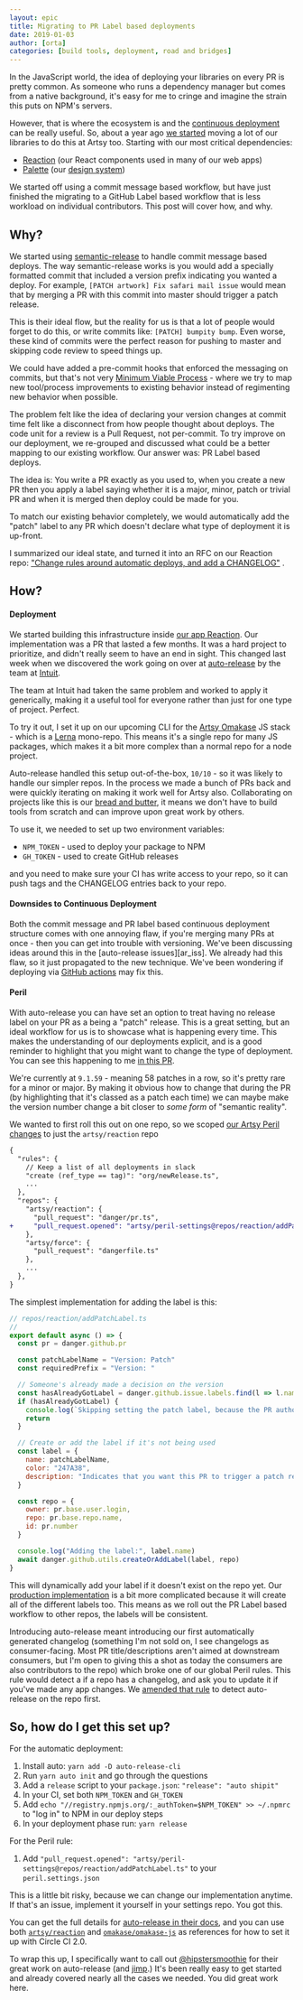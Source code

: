 ```yaml
---
layout: epic
title: Migrating to PR Label based deployments
date: 2019-01-03
author: [orta]
categories: [build tools, deployment, road and bridges]
---
```


In the JavaScript world, the idea of deploying your libraries on every PR is pretty common. As someone who runs a
dependency manager but comes from a native background, it's easy for me to cringe and imagine the strain this puts
on NPM's servers.

However, that is where the ecosystem is and the [continuous deployment][cd] can be really useful. So, about a year
ago [we started][add_sr] moving a lot of our libraries to do this at Artsy too. Starting with our most critical
dependencies:

- [Reaction][ar] (our React components used in many of our web apps)
- [Palette][pl] (our [design system][ds])

We started off using a commit message based workflow, but have just finished the migrating to a GitHub Label based
workflow that is less workload on individual contributors. This post will cover how, and why.

<!-- more -->

## Why?

We started using [semantic-release][sem-rel] to handle commit message based deploys. The way semantic-release works
is you would add a specially formatted commit that included a version prefix indicating you wanted a deploy. For
example, `[PATCH artwork] Fix safari mail issue` would mean that by merging a PR with this commit into master
should trigger a patch release.

This is their ideal flow, but the reality for us is that a lot of people would forget to do this, or write commits
like: `[PATCH] bumpity bump`. Even worse, these kind of commits were the perfect reason for pushing to master and
skipping code review to speed things up.

We could have added a pre-commit hooks that enforced the messaging on commits, but that's not very [Minimum Viable
Process][mvp] - where we try to map new tool/process improvements to existing behavior instead of regimenting new
behavior when possible.

The problem felt like the idea of declaring your version changes at commit time felt like a disconnect from how
people thought about deploys. The code unit for a review is a Pull Request, not per-commit. To try improve on our
deployment, we re-grouped and discussed what could be a better mapping to our existing workflow. Our answer was: PR
Label based deploys.

The idea is: You write a PR exactly as you used to, when you create a new PR then you apply a label saying whether
it is a major, minor, patch or trivial PR and when it is merged then deploy could be made for you.

To match our existing behavior completely, we would automatically add the "patch" label to any PR which doesn't
declare what type of deployment it is up-front.

I summarized our ideal state, and turned it into an RFC on our Reaction repo: ["Change rules around automatic
deploys, and add a CHANGELOG"][rfc] .

## How?

#### Deployment

We started building this infrastructure inside [our app Reaction][pr_1]. Our implementation was a PR that lasted a
few months. It was a hard project to prioritize, and didn't really seem to have an end in sight. This changed last
week when we discovered the work going on over at [auto-release][auto-rel] by the team at [Intuit][int].

The team at Intuit had taken the same problem and worked to apply it generically, making it a useful tool for
everyone rather than just for one type of project. Perfect.

To try it out, I set it up on our upcoming CLI for the [Artsy Omakase][om] JS stack - which is a [Lerna][lerna]
mono-repo. This means it's a single repo for many JS packages, which makes it a bit more complex than a normal repo
for a node project.

Auto-release handled this setup out-of-the-box, `10/10` - so it was likely to handle our simpler repos. In the
process we made a bunch of PRs back and were quickly iterating on making it work well for Artsy also. Collaborating
on projects like this is our [bread and butter][own-deps], it means we don't have to build tools from scratch and
can improve upon great work by others.

To use it, we needed to set up two environment variables:

- `NPM_TOKEN` - used to deploy your package to NPM
- `GH_TOKEN` - used to create GitHub releases

and you need to make sure your CI has write access to your repo, so it can push tags and the CHANGELOG entries back
to your repo.

#### Downsides to Continuous Deployment

Both the commit message and PR label based continuous deployment structure comes with one annoying flaw, if you're
merging many PRs at once - then you can get into trouble with versioning. We've been discussing ideas around this
in the [auto-release issues][ar_iss]. We already had this flaw, so it just propagated to the new technique. We've
been wondering if deploying via [GitHub actions][actions] may fix this.

#### Peril

With auto-release you can have set an option to treat having no release label on your PR as a being a "patch"
release. This is a great setting, but an ideal workflow for us is to showcase what is happening every time. This
makes the understanding of our deployments explicit, and is a good reminder to highlight that you might want to
change the type of deployment. You can see this happening to me [in this PR][dont_deploy].

We're currently at `9.1.59` - meaning 58 patches in a row, so it's pretty rare for a minor or major. By making it
obvious how to change that during the PR (by highlighting that it's classed as a patch each time) we can maybe make
the version number change a bit closer to _some form_ of "semantic reality".

We wanted to first roll this out on one repo, so we scoped [our Artsy Peril changes][peril_pr] to just the
`artsy/reaction` repo

```diff
{
  "rules": {
    // Keep a list of all deployments in slack
    "create (ref_type == tag)": "org/newRelease.ts",
    ...
  },
  "repos": {
    "artsy/reaction": {
      "pull_request": "danger/pr.ts",
+     "pull_request.opened": "artsy/peril-settings@repos/reaction/addPatchLabel.ts"
    },
    "artsy/force": {
      "pull_request": "dangerfile.ts"
    },
    ...
  },
}
```

The simplest implementation for adding the label is this:

```js
// repos/reaction/addPatchLabel.ts
//
export default async () => {
  const pr = danger.github.pr

  const patchLabelName = "Version: Patch"
  const requiredPrefix = "Version: "

  // Someone's already made a decision on the version
  const hasAlreadyGotLabel = danger.github.issue.labels.find(l => l.name.startsWith(requiredPrefix))
  if (hasAlreadyGotLabel) {
    console.log(`Skipping setting the patch label, because the PR author already set one.`)
    return
  }

  // Create or add the label if it's not being used
  const label = {
    name: patchLabelName,
    color: "247A38",
    description: "Indicates that you want this PR to trigger a patch release"
  }

  const repo = {
    owner: pr.base.user.login,
    repo: pr.base.repo.name,
    id: pr.number
  }

  console.log("Adding the label:", label.name)
  await danger.github.utils.createOrAddLabel(label, repo)
}
```

This will dynamically add your label if it doesn't exist on the repo yet. Our [production
implementation][add_patch] is a bit more complicated because it will create all of the different labels too. This
means as we roll out the PR Label based workflow to other repos, the labels will be consistent.

Introducing auto-release meant introducing our first automatically generated changelog (something I'm not sold on,
I see changelogs as consumer-facing. Most PR title/descriptions aren't aimed at downstream consumers, but I'm open
to giving this a shot as today the consumers are also contributors to the repo) which broke one of our global Peril
rules. This rule would detect a if a repo has a changelog, and ask you to update it if you've made any app changes.
We [amended that rule][peril_pr2] to detect auto-release on the repo first.

## So, how do I get this set up?

For the automatic deployment:

1. Install auto: `yarn add -D auto-release-cli`
2. Run `yarn auto init` and go through the questions
3. Add a `release` script to your `package.json`: `"release": "auto shipit"`
4. In your CI, set both `NPM_TOKEN` and `GH_TOKEN`
5. Add `echo "//registry.npmjs.org/:_authToken=$NPM_TOKEN" >> ~/.npmrc` to "log in" to NPM in our deploy steps
6. In your deployment phase run: `yarn release`

For the Peril rule:

1. Add `"pull_request.opened": "artsy/peril-settings@repos/reaction/addPatchLabel.ts"` to your
   `peril.settings.json`

This is a little bit risky, because we can change our implementation anytime. If that's an issue, implement it
yourself in your settings repo. You got this.

You can get the full details for [auto-release in their docs][ar-docs], and you can use both [`artsy/reaction`][ar]
and [`omakase/omakase-js`][om] as references for how to set it up with Circle CI 2.0.

To wrap this up, I specifically want to call out [@hipstersmoothie][hs] for their great work on auto-release (and
[jimp][].) It's been really easy to get started and already covered nearly all the cases we needed. You did great
work here.

<!-- prettier-ignore-start -->
[add_patch]: https://github.com/artsy/peril-settings/blob/db492b5f9213faee3e5d8659c55b84c635240f0c/repos/reaction/addPatchLabel.ts
<!-- prettier-ignore-end -->

[mvp]: https://github.com/artsy/README/blob/master/culture/engineering-principles.md#minimal-viable-process
[sem-rel]: https://semantic-release.gitbook.io/semantic-release/
[auto-rel]: https://github.com/intuit/auto-release#readme
[ar]: https://github.com/artsy/reaction#readme
[rfc]: https://github.com/artsy/reaction/issues/1095
[pr_1]: https://github.com/artsy/reaction/pull/1407
[om]: https://github.com/omakase-js/omakase#readme
[lerna]: https://github.com/lerna/lerna#readme
[peril_pr]: https://github.com/artsy/peril-settings/pull/88
[peril_pr2]: https://github.com/artsy/peril-settings/pull/89
[ar-docs]: https://intuit.github.io/auto-release/
[jimp]: https://github.com/oliver-moran/jimp
[hs]: https://github.com/hipstersmoothie
[pl]: https://github.com/artsy/palette#readme
[cd]: https://github.com/artsy/reaction/issues/388
[add_sr]: https://github.com/artsy/reaction/pull/521
[ds]: https://palette.artsy.net
[int]: https://github.com/intuit/
[own-deps]: https://github.com/artsy/README/blob/master/culture/engineering-principles.md#own-your-dependencies
[actions]: https://github.com/features/actions
[dont_deploy]: https://github.com/artsy/reaction/pull/1787
